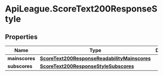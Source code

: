 # ApiLeague.ScoreText200ResponseStyle

## Properties

Name | Type | Description | Notes
------------ | ------------- | ------------- | -------------
**mainscores** | [**ScoreText200ResponseReadabilityMainscores**](ScoreText200ResponseReadabilityMainscores.md) |  | [optional] 
**subscores** | [**ScoreText200ResponseStyleSubscores**](ScoreText200ResponseStyleSubscores.md) |  | [optional] 


